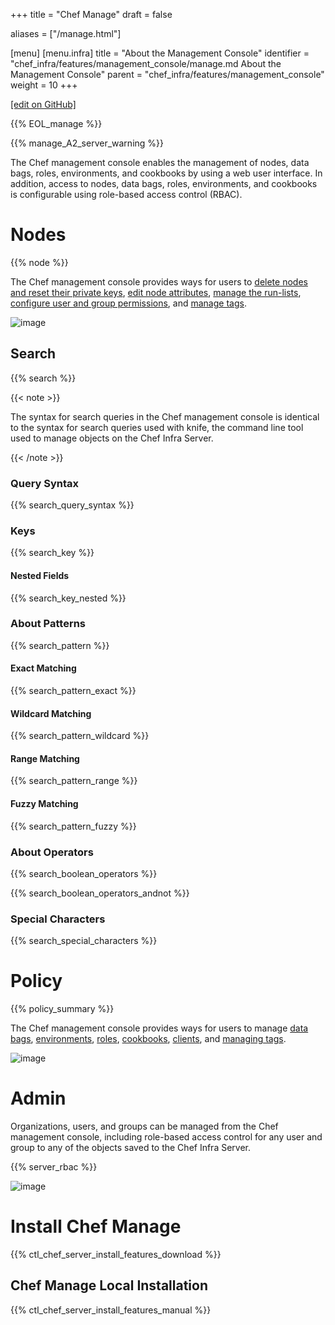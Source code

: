 +++
title = "Chef Manage"
draft = false

aliases = ["/manage.html"]

[menu]
  [menu.infra]
    title = "About the Management Console"
    identifier = "chef_infra/features/management_console/manage.md About the Management Console"
    parent = "chef_infra/features/management_console"
    weight = 10
+++

[\[edit on GitHub\]](https://github.com/chef/chef-web-docs/blob/master/content/manage.md)

{{% EOL_manage %}}

{{% manage_A2_server_warning %}}

The Chef management console enables the management of nodes, data bags,
roles, environments, and cookbooks by using a web user interface. In
addition, access to nodes, data bags, roles, environments, and cookbooks
is configurable using role-based access control (RBAC).

Nodes
=====

{{% node %}}

The Chef management console provides ways for users to [delete nodes and
reset their private keys](/server_manage_nodes/#manage), [edit node
attributes](/server_manage_nodes/#node-attributes), [manage the
run-lists](/server_manage_nodes/#run-lists), [configure user and
group permissions](/server_manage_nodes/#permissions), and [manage
tags](/server_manage_nodes/#manage-tags).

![image](/images/step_manage_webui_nodes.png)

Search
------

{{% search %}}

{{< note >}}

The syntax for search queries in the Chef management console is
identical to the syntax for search queries used with knife, the command
line tool used to manage objects on the Chef Infra Server.

{{< /note >}}

### Query Syntax

{{% search_query_syntax %}}

### Keys

{{% search_key %}}

#### Nested Fields

{{% search_key_nested %}}

### About Patterns

{{% search_pattern %}}

#### Exact Matching

{{% search_pattern_exact %}}

#### Wildcard Matching

{{% search_pattern_wildcard %}}

#### Range Matching

{{% search_pattern_range %}}

#### Fuzzy Matching

{{% search_pattern_fuzzy %}}

### About Operators

{{% search_boolean_operators %}}

{{% search_boolean_operators_andnot %}}

### Special Characters

{{% search_special_characters %}}

Policy
======

{{% policy_summary %}}

The Chef management console provides ways for users to manage [data
bags](/server_manage_data_bags/),
[environments](/server_manage_environments/),
[roles](/server_manage_roles/),
[cookbooks](/server_manage_cookbooks/),
[clients](/server_manage_clients/), and [managing
tags](/server_manage_nodes/#manage-tags.html).

![image](/images/step_manage_webui_policy.png)

Admin
=====

Organizations, users, and groups can be managed from the Chef management
console, including role-based access control for any user and group to
any of the objects saved to the Chef Infra Server.

{{% server_rbac %}}

![image](/images/step_manage_webui_admin.png)

Install Chef Manage
===================

{{% ctl_chef_server_install_features_download %}}

Chef Manage Local Installation
------------------------------

{{% ctl_chef_server_install_features_manual %}}
